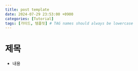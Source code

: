 ```yaml
---
title: post template
date: 2024-07-29 23:53:00 +0900
categories: [Tutorial]
tags: [가이드, 템플릿] # TAG names should always be lowercase
---
```


# 제목

- 내용
